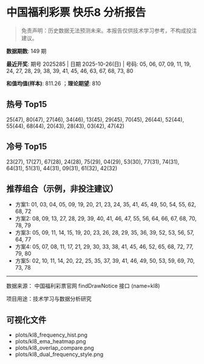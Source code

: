 # 中国福利彩票 快乐8 分析报告

> 免责声明：历史数据无法预测未来。本报告仅供技术学习参考，不构成投注建议。


**数据期数**: 149 期

**最近开奖**: 期号 2025285 | 日期 2025-10-26(日) | 号码: 05, 06, 07, 09, 11, 19, 24, 27, 28, 29, 38, 39, 41, 45, 46, 63, 67, 68, 73, 80

**和值均值(样本)**: 811.26 ；**理论期望**: 810


## 热号 Top15

25(47), 80(47), 27(46), 34(46), 13(45), 29(45), 70(45), 26(44), 52(44), 55(44), 68(44), 20(43), 28(43), 03(42), 47(42)


## 冷号 Top15

23(27), 17(27), 67(28), 24(28), 75(29), 04(29), 53(30), 77(31), 74(31), 64(31), 51(31), 44(31), 09(31), 61(32), 42(32)


## 推荐组合（示例，非投注建议）

- 方案1: 01, 03, 04, 05, 09, 19, 20, 21, 23, 24, 35, 41, 45, 49, 50, 54, 55, 62, 68, 72
- 方案2: 08, 09, 13, 27, 28, 29, 39, 40, 41, 46, 47, 55, 56, 64, 66, 67, 68, 70, 78, 79
- 方案3: 05, 09, 11, 14, 15, 19, 20, 23, 26, 28, 29, 35, 36, 39, 52, 53, 56, 57, 64, 77
- 方案4: 05, 07, 08, 11, 17, 21, 29, 30, 33, 38, 41, 45, 46, 52, 65, 68, 72, 77, 79, 80
- 方案5: 02, 10, 11, 14, 20, 22, 25, 35, 37, 39, 41, 46, 49, 50, 53, 59, 69, 70, 73, 78

---

数据来源： 中国福利彩票官网 findDrawNotice 接口 (name=kl8)

项目用途：技术学习与数据分析研究


## 可视化文件

- plots/kl8_frequency_hist.png
- plots/kl8_ema_heatmap.png
- plots/kl8_overlap_compare.png
- plots/kl8_dual_frequency_style.png